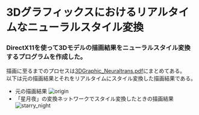 # 3Dグラフィックスにおけるリアルタイムなニューラルスタイル変換
### DirectX11を使って3Dモデルの描画結果をニューラルスタイル変換するプログラムを作成した。
描画に至るまでのプロセスは[3DGraphic_Neuraltrans.pdf](./3DGraphic_Neuraltrans.pdf)にまとめてある。  
以下は元の描画結果とそれをリアルタイムにスタイル変換した描画結果である。
- 元の描画結果
![origin](./video/origin.gif)
- 「星月夜」の変換ネットワークでスタイル変換したときの描画結果
![starry_night](./video/starry_night.gif)
